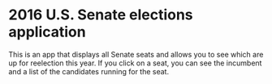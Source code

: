 # 2016 U.S. Senate elections application

This is an app that displays all Senate seats and allows you to see which are up for reelection this year. If you click on a seat, you can see the incumbent and a list of the candidates running for the seat.

